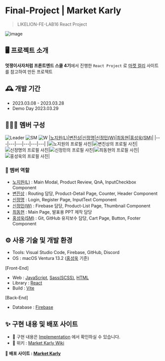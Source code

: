 # Final-Project | Market Karly
> LIKELION-FE-LAB16 React Project


![image](https://user-images.githubusercontent.com/86929961/228143182-7f852cc6-4d7d-4eb5-ace0-612ffca9f454.png)

## 🖥️ 프로젝트 소개
**멋쟁이사자처럼 프론트엔드 스쿨 4기**에서 진행한 `React Project` 로 [마켓 컬리](https://www.kurly.com/main) 사이트를 참고하여 만든 프로젝트

## 🕰️ 개발 기간
- 2023.03.08 - 2023.03.28
- Demo Day 2023.03.29

## 👨🏻‍💻 멤버 구성
![Leader](https://img.shields.io/badge/L-Leader-red) ![SM](https://img.shields.io/badge/SM-Scrum%20Master-blue) ![W](https://img.shields.io/badge/W-Wiki-green)
|[노지원(L)](https://github.com/no-support)|[변진상](https://github.com/Byeonjin)|[신정명](https://github.com/mungmung2j)|[신정민(W)](https://github.com/miinii)|[최동현](https://github.com/donghyeon413)|[홍성욱(SM)](https://github.com/ukssss)|
|---|---|---|---|---|---|
|![노지원의 프로필 사진](https://avatars.githubusercontent.com/u/50227723?v=4)|![변진상의 프로필 사진](https://avatars.githubusercontent.com/u/54176384?v=4)|![신정명의 프로필 사진](https://avatars.githubusercontent.com/u/101976106?v=4)|![신정민의 프로필 사진](https://avatars.githubusercontent.com/u/83333217?v=4)|![최동현의 프로필 사진](https://avatars.githubusercontent.com/u/102843694?v=4)|![홍성욱의 프로필 사진](https://avatars.githubusercontent.com/u/86929961?v=4)|

### 🫡 멤버 역할
- [노지원(L)](https://github.com/no-support) : Main Modal, Product Review, QnA, InputCheckbox Component
- [변진상](https://github.com/Byeonjin) : Routing 담당, Product-Detail Page, Counter, Header Component
- [신정명](https://github.com/mungmung2j) : Login, Register Page, InputText Component
- [신정민(W)](https://github.com/miinii) : Firebase 담당, Product-List Page, Thumbnail Component
- [최동현](https://github.com/donghyeon413) : Main Page, 발표용 PPT 제작 담당
- [홍성욱(SM)](https://github.com/ukssss) : Git, GitHub 유지보수 담당, Cart Page, Button, Footer Component

## ⚙️ 사용 기술 및 개발 환경
- Tools: Visual Studio Code, Firebase, GitHub, Discord
- OS : macOS Ventura 13.2 ([홍성욱](https://github.com/ukssss) 기준)

[Front-End]
- Web : [JavaScript](https://developer.mozilla.org/ko/docs/Web/JavaScript), [Sass(SCSS)](https://sass-lang.com/), [HTML](https://developer.mozilla.org/ko/docs/Learn/HTML/Introduction_to_HTML/Getting_started)
- Library : [React](https://ko.reactjs.org/)
- Build : [Vite](https://vitejs-kr.github.io/)

[Back-End]
- Database : [Firebase](https://firebase.google.com/?hl=ko)

## ✨ 구현 내용 및 배포 사이트
- 📕 구현 내용은 [Implementation](https://github.com/LIKELION-REACT-16/Market-Karly/wiki/Implementation) 에서 확인하실 수 있습니다.
- 📘 위키 : [Market Karly Wiki](https://github.com/LIKELION-REACT-16/Market-Karly/wiki)

<b>📌 배포 사이트 : [Market Karly](https://likelion-react-16.github.io/Market-Karly/#/)</b>
